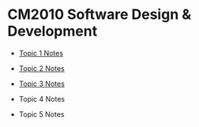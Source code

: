 # CM2010 Software Design & Development

- [Topic 1 Notes](https://ccy05327.github.io/SDD/Topic%201/README.html)
 
- [Topic 2 Notes](https://ccy05327.github.io/SDD/Topic%202/README.html)

- [Topic 3 Notes](https://ccy05327.github.io/SDD/Topic%203/README.html)

- Topic 4 Notes

- Topic 5 Notes


